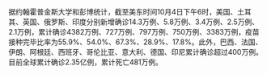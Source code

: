 据约翰霍普金斯大学和彭博统计，截至美东时间10月4日下午6时，美国、土耳其、英国、俄罗斯、印度分别新增确诊14.3万例、5.8万例、3.4万例、2.5万例、2.1万例，累计确诊4382万例、727万例、797万例、750万例、3383万例，疫苗接种完毕比率为55.9%、54.0%、67.3%、28.9%、17.8%。此外，巴西、法国、伊朗、阿根廷、西班牙、哥伦比亚、意大利、德国、印尼累计确诊超过400万例。目前全球累计确诊2.35亿例，累计死亡481万例。